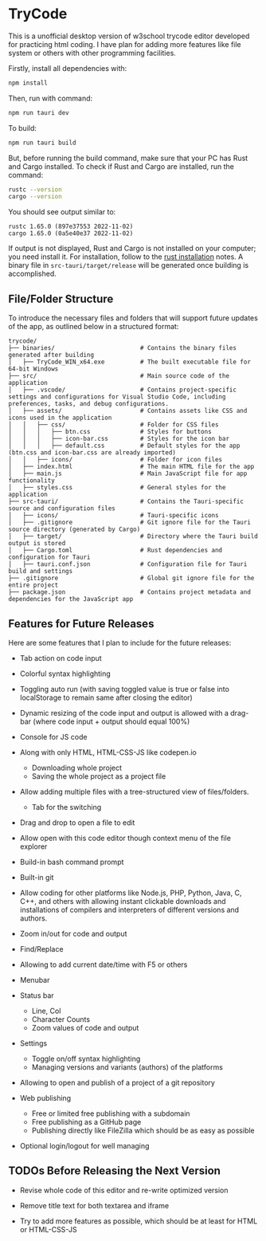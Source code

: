 # TryCode

This is a unofficial desktop version of w3school trycode editor developed for practicing html coding. I have plan for adding more features like file system or others with other programming facilities.

Firstly, install all dependencies with:

```bash
npm install
```

Then, run with command:

```bash
npm run tauri dev
```

To build:

```bash
npm run tauri build
```

But, before running the build command, make sure that your PC has Rust and Cargo installed. To check if Rust and Cargo are installed, run the command:

```bash
rustc --version
cargo --version
```

You should see output similar to:

```
rustc 1.65.0 (897e37553 2022-11-02)
cargo 1.65.0 (0a5e40e37 2022-11-02)
```

If output is not displayed, Rust and Cargo is not installed on your computer; you need install it. For installation, follow to the [rust installation](https://www.rust-lang.org/tools/install) notes. A binary file in `src-tauri/target/release` will be generated once building is accomplished.

## File/Folder Structure

To introduce the necessary files and folders that will support future updates of the app, as outlined below in a structured format:

```
trycode/
├── binaries/                        # Contains the binary files generated after building
│   ├── TryCode_WIN_x64.exe          # The built executable file for 64-bit Windows
├── src/                             # Main source code of the application
│   ├── .vscode/                     # Contains project-specific settings and configurations for Visual Studio Code, including preferences, tasks, and debug configurations.
│   ├── assets/                      # Contains assets like CSS and icons used in the application
│   │   ├── css/                     # Folder for CSS files
│   │   │   ├── btn.css              # Styles for buttons
│   │   │   ├── icon-bar.css         # Styles for the icon bar
│   │   │   ├── default.css          # Default styles for the app (btn.css and icon-bar.css are already imported)
│   │   ├── icons/                   # Folder for icon files
│   ├── index.html                   # The main HTML file for the app
│   ├── main.js                      # Main JavaScript file for app functionality
│   ├── styles.css                   # General styles for the application
├── src-tauri/                       # Contains the Tauri-specific source and configuration files
│   ├── icons/                       # Tauri-specific icons
│   ├── .gitignore                   # Git ignore file for the Tauri source directory (generated by Cargo)
│   ├── target/                      # Directory where the Tauri build output is stored
│   ├── Cargo.toml                   # Rust dependencies and configuration for Tauri
│   ├── tauri.conf.json              # Configuration file for Tauri build and settings
├── .gitignore                       # Global git ignore file for the entire project
├── package.json                     # Contains project metadata and dependencies for the JavaScript app

```

## Features for Future Releases

Here are some features that I plan to include for the future releases:

- Tab action on code input

- Colorful syntax highlighting

- Toggling auto run (with saving toggled value is true or false into localStorage to remain same after closing the editor)

- Dynamic resizing of the code input and output is allowed with a drag-bar (where code input + output should equal 100%)

- Console for JS code

- Along with only HTML, HTML-CSS-JS like codepen.io

  - Downloading whole project
  - Saving the whole project as a project file

- Allow adding multiple files with a tree-structured view of files/folders.

  - Tab for the switching

- Drag and drop to open a file to edit

- Allow open with this code editor though context menu of the file explorer

- Build-in bash command prompt

- Built-in git

- Allow coding for other platforms like Node.js, PHP, Python, Java, C, C++, and others with allowing instant clickable downloads and installations of compilers and interpreters of different versions and authors.

- Zoom in/out for code and output

- Find/Replace

- Allowing to add current date/time with F5 or others

- Menubar

- Status bar

  - Line, Col
  - Character Counts
  - Zoom values of code and output

- Settings

  - Toggle on/off syntax highlighting
  - Managing versions and variants (authors) of the platforms

- Allowing to open and publish of a project of a git repository

- Web publishing

  - Free or limited free publishing with a subdomain
  - Free publishing as a GitHub page
  - Publishing directly like FileZilla which should be as easy as possible

- Optional login/logout for well managing

## TODOs Before Releasing the Next Version

- Revise whole code of this editor and re-write optimized version

- Remove title text for both textarea and iframe

- Try to add more features as possible, which should be at least for HTML or HTML-CSS-JS
